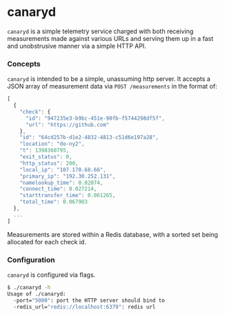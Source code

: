 canaryd
=======

`canaryd` is a simple telemetry service charged with both receiving measurements made against various URLs and serving them up in a fast and unobstrusive manner via a simple HTTP API.


### Concepts

`canaryd` is intended to be a simple, unassuming http server.  It accepts a JSON array of measurement data via `POST /measurements` in the format of:

```js
[
  {
    "check": {
      "id": "947235e3-b9bc-451e-90fb-f5744298df5f",
      "url": "https://github.com"
    },
    "id": "64cd257b-d1e2-4832-4813-c51d6e197a28",
    "location": "do-ny2",
    "t": 1398360795,
    "exit_status": 0,
    "http_status": 200,
    "local_ip": "107.170.68.66",
    "primary_ip": "192.30.252.131",
    "namelookup_time": 0.02074,
    "connect_time": 0.027214,
    "starttransfer_time": 0.061265,
    "total_time": 0.067903
  },
  ...
]
```

Measurements are stored within a Redis database, with a sorted set being allocated for each check id.

### Configuration

`canaryd` is configured via flags.

```sh
$ ./canaryd -h
Usage of ./canaryd:
  -port="5000": port the HTTP server should bind to
  -redis_url="redis://localhost:6379": redis url
```
